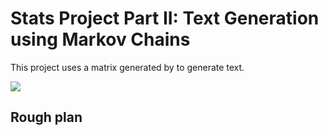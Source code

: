 Stats Project Part II: Text Generation using Markov Chains
============================

This project uses a matrix generated by <href src="https://github.com/bepissbepisss/Markov-Chain-Text-Generator"> to generate text.

<img src="https://media3.giphy.com/media/7x3PHPSMXSONHFuOK4/giphy.gif?cid=6c09b95295yultse256r48opo703yu1qs79k85dt4tamaxee&ep=v1_gifs_search&rid=giphy.gif&ct=g"/>

Rough plan 
------

